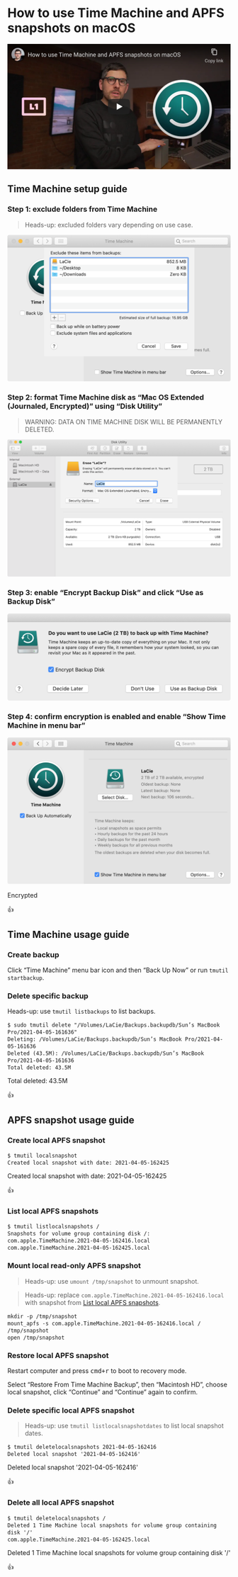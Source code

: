 <!--
Title: How to use Time Machine and APFS snapshots on macOS
Description: Learn how to use Time Machine and APFS snapshots on macOS.
Author: Sun Knudsen <https://github.com/sunknudsen>
Contributors: Sun Knudsen <https://github.com/sunknudsen>
Reviewers:
Publication date: 2021-04-02T17:40:53.608Z
Listed: true
-->

# How to use Time Machine and APFS snapshots on macOS

[![How to use Time Machine and APFS snapshots on macOS](how-to-use-time-machine-and-apfs-snapshots-on-macos.png)](https://www.youtube.com/watch?v=PY2gzNrK9Wc "How to use Time Machine and APFS snapshots on macOS")

## Time Machine setup guide

### Step 1: exclude folders from Time Machine

> Heads-up: excluded folders vary depending on use case.

![Format Time Machine drive](./exclude.png?shadow=1)

### Step 2: format Time Machine disk as “Mac OS Extended (Journaled, Encrypted)” using “Disk Utility”

> WARNING: DATA ON TIME MACHINE DISK WILL BE PERMANENTLY DELETED.

![Format Time Machine drive](./format.png?shadow=1)

### Step 3: enable “Encrypt Backup Disk” and click “Use as Backup Disk”

![Format Time Machine drive](./enable-time-machine.png?shadow=1&width=568)

### Step 4: confirm encryption is enabled and enable “Show Time Machine in menu bar”

![Format Time Machine drive](./confirm-encryption.png?shadow=1)

Encrypted

👍

## Time Machine usage guide

### Create backup

Click “Time Machine” menu bar icon and then “Back Up Now” or run `tmutil startbackup`.

### Delete specific backup

Heads-up: use `tmutil listbackups` to list backups.

```console
$ sudo tmutil delete "/Volumes/LaCie/Backups.backupdb/Sun’s MacBook Pro/2021-04-05-161636"
Deleting: /Volumes/LaCie/Backups.backupdb/Sun’s MacBook Pro/2021-04-05-161636
Deleted (43.5M): /Volumes/LaCie/Backups.backupdb/Sun’s MacBook Pro/2021-04-05-161636
Total deleted: 43.5M
```

Total deleted: 43.5M

👍

## APFS snapshot usage guide

### Create local APFS snapshot

```console
$ tmutil localsnapshot
Created local snapshot with date: 2021-04-05-162425
```

Created local snapshot with date: 2021-04-05-162425

👍

### List local APFS snapshots

```console
$ tmutil listlocalsnapshots /
Snapshots for volume group containing disk /:
com.apple.TimeMachine.2021-04-05-162416.local
com.apple.TimeMachine.2021-04-05-162425.local
```

### Mount local read-only APFS snapshot

> Heads-up: use `umount /tmp/snapshot` to unmount snapshot.

> Heads-up: replace `com.apple.TimeMachine.2021-04-05-162416.local` with snapshot from [List local APFS snapshots](#list-local-apfs-snapshots).

```shell
mkdir -p /tmp/snapshot
mount_apfs -s com.apple.TimeMachine.2021-04-05-162416.local / /tmp/snapshot
open /tmp/snapshot
```

### Restore local APFS snapshot

Restart computer and press <kbd>cmd+r</kbd> to boot to recovery mode.

Select “Restore From Time Machine Backup”, then “Macintosh HD”, choose local snapshot, click “Continue” and “Continue” again to confirm.

### Delete specific local APFS snapshot

> Heads-up: use `tmutil listlocalsnapshotdates` to list local snapshot dates.

```console
$ tmutil deletelocalsnapshots 2021-04-05-162416
Deleted local snapshot '2021-04-05-162416'
```

Deleted local snapshot '2021-04-05-162416'

👍

### Delete all local APFS snapshot

```console
$ tmutil deletelocalsnapshots /
Deleted 1 Time Machine local snapshots for volume group containing disk '/'
com.apple.TimeMachine.2021-04-05-162425.local
```

Deleted 1 Time Machine local snapshots for volume group containing disk '/'

👍

